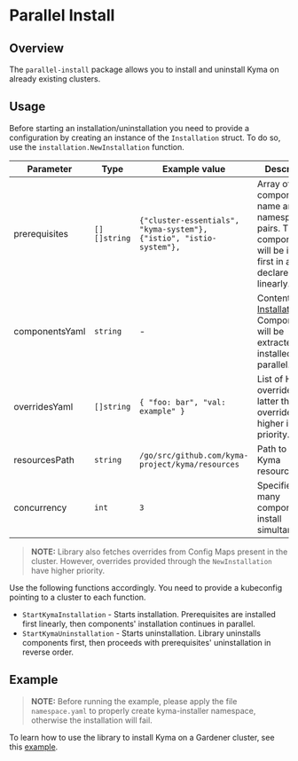# Parallel Install

## Overview

The `parallel-install` package allows you to install and uninstall Kyma on already existing clusters.

## Usage

Before starting an installation/uninstallation you need to provide a configuration by creating an instance of the `Installation` struct. To do so, use the `installation.NewInstallation` function.

| Parameter | Type | Example value | Description |
| --- | --- | --- | --- |
| prerequisites | `[][]string` | `{"cluster-essentials", "kyma-system"}, {"istio", "istio-system"},` | Array of component's name and namespace pairs. This components will be installed first in a declared order linearly. |
| componentsYaml | `string` | - | Content of the [Installation CR](https://kyma-project.io/docs/#custom-resource-installation). Components will be extracted and installed in parallel. |
| overridesYaml | `[]string` | `{ "foo: bar", "val: example" }` | List of Helm overrides. The latter the override, the higher is its priority. |
| resourcesPath | `string` | `/go/src/github.com/kyma-project/kyma/resources` | Path to the Kyma resources. |
| concurrency | `int` | `3` | Specifies how many components install simultaneously. |

>**NOTE:** Library also fetches overrides from Config Maps present in the cluster. However, overrides provided through the `NewInstallation` have higher priority.

Use the following functions accordingly. You need to provide a kubeconfig pointing to a cluster to each function.

- `StartKymaInstallation` - Starts installation. Prerequisites are installed first linearly, then components' installation continues in parallel.
- `StartKymaUninstallation` - Starts uninstallation. Library uninstalls components first, then proceeds with prerequisites' uninstallation in reverse order.

## Example

>**NOTE:**
Before running the example, please apply the file `namespace.yaml` to properly create kyma-installer namespace, otherwise the installation will fail.

To learn how to use the library to install Kyma on a Gardener cluster, see this [example](../parallel-install/example/example.go).

